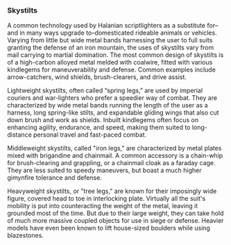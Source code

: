 ### Skystilts

A common technology used by Halanian scriptlighters as a substitute for–and in many ways upgrade to–domesticated rideable animals or vehicles. Varying from little but wide metal bands harnessing the user to full suits granting the defense of an iron mountain, the uses of skystilts vary from mail carrying to martial domination. The most common design of skystilts is of a high-carbon alloyed metal melded with coalwire, fitted with various kindlegems for maneuverability and defense. Common examples include arrow-catchers, wind shields, brush-clearers, and drive assist.  
  
Lightweight skystilts, often called “spring legs,” are used by imperial couriers and war-lighters who prefer a speedier way of combat. They are characterized by wide metal bands running the length of the user as a harness, long spring-like stilts, and expandable gliding wings that also cut down brush and work as shields. Inbuilt kindlegems often focus on enhancing agility, endurance, and speed, making them suited to long-distance personal travel and fast-paced combat.  

Middleweight skystilts, called "iron legs," are characterized by metal plates mixed with brigandine and chainmail. A common accessory is a chain-whip for brush-clearing and grappling, or a chainmail cloak as a faraday cage. They are less suited to speedy maneuvers, but boast a much higher gimynfire tolerance and defense.  
  
Heavyweight skystilts, or "tree legs," are known for their imposingly wide figure, covered head to toe in interlocking plate. Virtually all the suit's mobility is put into counteracting the weight of the metal, leaving it grounded most of the time. But due to their large weight, they can take hold of much more massive coupled objects for use in siege or defense. Heavier models have even been known to lift house-sized boulders while using blazestones.